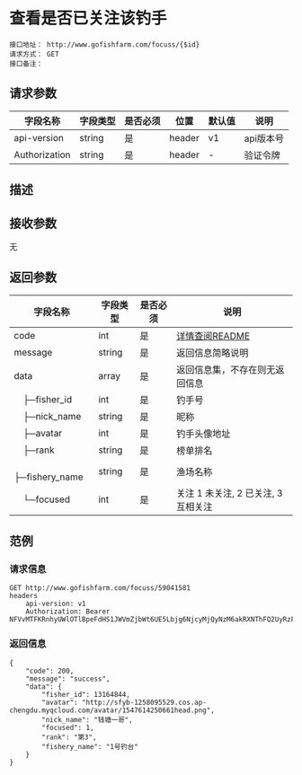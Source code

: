 # 查看是否已关注该钓手
```
接口地址： http://www.gofishfarm.com/focuss/{$id}
请求方式： GET
接口备注：
```
## 请求参数

| 字段名称 | 字段类型 | 是否必须 | 位置 | 默认值 | 说明 |
|    -    |    -    |    -    |  -   |   -   |  -   |
| api-version | string | 是 | header | v1 | api版本号 |
| Authorization | string | 是 | header | - | 验证令牌 |

## 描述

## 接收参数

无

## 返回参数

| 字段名称 | 字段类型 | 是否必须 | 说明 |
|    -    |    -    |    -    |   -   |
| code | int | 是 | [详情查阅README](https://github.com/waitforu/docs/blob/master/README.md#%E9%83%A8%E5%88%86%E8%BF%94%E5%9B%9E%E4%BF%A1%E6%81%AFcode%E8%A1%A8) |
| message | string | 是 | 返回信息简略说明 |
| data | array | 是 | 返回信息集，不存在则无返回信息 |
|　├─fisher_id | int | 是 | 钓手号 |
|　├─nick_name | string | 是 | 昵称 |
|　├─avatar | int | 是 | 钓手头像地址 |
|　├─rank | string | 是 | 榜单排名 |
|　├─fishery_name | string | 是 | 渔场名称 |
|　└─focused | int | 是 | 关注 1 未关注, 2 已关注, 3 互相关注 |

## 范例

### 请求信息
```
GET http://www.gofishfarm.com/focuss/59041581
headers
	api-version: v1
	Authorization: Bearer NFVvMTFKRnhyUWlOTlBpeFdHS1JWVmZjbWt6UE5Lbjg6NjcyMjQyNzM6akRXNThFQ2UyRzFyM1FSRlpxZDcwVTg0Njd6aU40b2M=
```

### 返回信息
```
{
    "code": 200,
    "message": "success",
    "data": {
        "fisher_id": 13164844,
        "avatar": "http://sfyb-1258095529.cos.ap-chengdu.myqcloud.com/avatar/1547614250661head.png",
        "nick_name": "钱塘一哥",
        "focused": 1,
        "rank": "第3",
        "fishery_name": "1号钓台"
    }
}
```